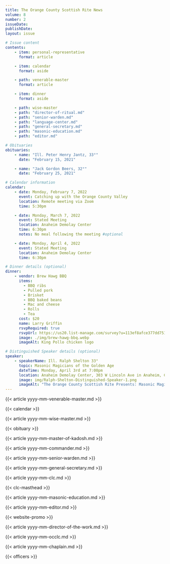 ```yaml
---
title: The Orange County Scottish Rite News
volume: 8
number: 2
issueDate: 
publishDate: 
layout: issue

# Issue content
contents:
    - item: personal-representative
      format: article

    - item: calendar
      format: aside

    - path: venerable-master
      format: article

    - item: dinner
      format: aside

    - path: wise-master
    - path: "director-of-ritual.md"
    - path: "senior-warden.md"
    - path: "language-center.md"
    - path: "general-secretary.md"
    - path: "masonic-education.md"
    - path: "editor.md"

# Obituaries
obituaries:
    - name: "Ill. Peter Henry Jantz, 33°"
      date: "February 15, 2021"

    - name: "Jack Gordon Beers, 32°"
      date: "February 25, 2021"

# Calendar information
calendar:
    - date: Monday, February 7, 2022
      event: Catching up with the Orange County Valley
      location: Remote meeting via Zoom
      time: 5:30pm

    - date: Monday, March 7, 2022
      event: Stated Meeting
      location: Anaheim Demolay Center
      time: 6:30pm
      notes: No meal following the meeting #optional

    - date: Monday, April 4, 2022
      event: Stated Meeting
      location: Anaheim Demolay Center
      time: 6:30pm

# Dinner details (optional)
dinner:
    - vendor: Brew Hawg BBQ
      items:
        - BBQ ribs
        - Pulled pork
        - Brisket
        - BBQ baked beans
        - Mac and cheese
        - Rolls
        - Tea
      cost: $20
      name: Larry Griffin
      rsvpRequired: true
      rsvpUrl: https://us20.list-manage.com/survey?u=113ef8afce377dd751cdbb0ca&id=5219dacb10&attribution=false
      image: ./img/brew-hawg-bbq.webp
      imageAlt: King Pollo chicken logo

# Distinguished Speaker details (optional)
speaker:
    - speakerName: Ill. Ralph Shelton 33°
      topic: Masonic Magicians of the Golden Age
      dateTime: Monday, April 3rd at 7:00pm
      location: Anaheim Demolay Center, 303 W Lincoln Ave in Anaheim, California 92805
      image: img/Ralph-Shelton-Distinguished-Speaker-1.png
      imageAlt: "The Orange County Scottish Rite Presents: Masonic Magicians of the Golden Age, with Distinguished Speaker Ill. Ralph Shelton, 33°"
---
```


{{< article yyyy-mm-venerable-master.md >}}

{{< calendar >}}

{{< article yyyy-mm-wise-master.md >}}

{{< obituary >}}

{{< article yyyy-mm-master-of-kadosh.md >}}

{{< article yyyy-mm-commander.md >}}

{{< article yyyy-mm-senior-warden.md >}}

{{< article yyyy-mm-general-secretary.md >}}

{{< article yyyy-mm-clc.md >}}

{{< clc-masthead >}}

{{< article yyyy-mm-masonic-education.md >}}

{{< article yyyy-mm-editor.md >}}

{{< website-promo >}}

{{< article yyyy-mm-director-of-the-work.md >}}

{{< article yyyy-mm-occlc.md >}}

{{< article yyyy-mm-chaplain.md >}}

{{< officers >}}



